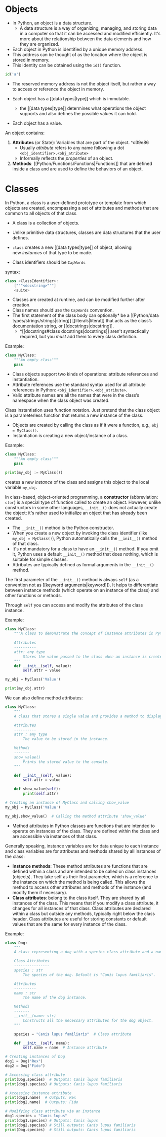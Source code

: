 # Objects

- In Python, an object is a data structure.
	- A data structure is a way of organizing, managing, and storing data in a computer so that it can be accessed and modified efficiently. It's more about the relationship between the data elements and how they are organized.
- Each object in Python is identified by a unique memory address.
- This address can be thought of as the location where the object is stored in memory.
- This identity can be obtained using the `id()` function.

```Python
id('a')
```

- The reserved memory address is not the object itself, but rather a way to access or reference the object in memory.

- Each object has a [[data types|type]] which is immutable.
	- the [[data types|type]] determines what operations the object supports and also defines the possible values it can hold.
- Each object has a value.

An object contains:
1. **Attributes** (or State): Variables that are part of the object. ^d39e86
	- Usually *attribute* refers to any name following a dot `<obj_identifier>.<obj_atribute>`
	- Informally reflects the *properties* of an object.
3. **Methods**: [[Python/Functions/Functions|Functions]] that are defined inside a class and are used to define the behaviors of an object.

# Classes

In Python, a class is a user-defined prototype or template from which objects are created, encompassing a set of attributes and methods that are common to all objects of that class.
- A class is a collection of objects. 
- Unlike primitive data structures, classes are data structures that the user defines.
- `class` creates a new [[data types|type]] of object, allowing new _instances_ of that type to be made.

- Class identifiers should be `CapWords`

syntax:
```Python
class <ClassIdentifier>:
	["""<docstring>"""]
	<suite>
```

- Classes are created at runtime, and can be modified further after creation.
- Class names should use the `CapWords` convention.
- The first statement of the class body can optionally* be a [[Python/data types/strings/strings|string]] [[literals|literal]] that acts as the class’s documentation string, or [[docstrings|docstring]].
	- \*[[docstrings#class docstrings|docstrings]] aren't syntactically required, but you *must* add them to every class definition.

Example:
```Python
class MyClass:
	"""An empty class"""
	pass
```

- Class objects support two kinds of operations: attribute references and instantiation.
- Attribute references use the standard syntax used for all attribute references in Python: `<obj_identifier>.<obj_atribute>`.
- Valid attribute names are all the names that were in the class’s namespace when the class object was created. 

Class instantiation uses function notation. Just pretend that the class object is a parameterless function that returns a new instance of the class.

- Objects are created by calling the class as if it were a function, e.g., `obj = MyClass()`.
- Instantiation is creating a new object/instance of a class.

Example:
```Python
class MyClass:
	"""An empty class"""
	pass

print(my_obj := MyClass())
```
creates a new _instance_ of the class and assigns this object to the local variable `my_obj`.

In class-based, object-oriented programming, a **constructor** (abbreviation: `ctor`) is a special type of function called to create an object. However, unlike constructors in some other languages, `__init__()` does not actually create the object; it's rather used to initialize an object that has already been created.

- The `__init__()` method is the Python constructor.
- When you create a new object by invoking the class identifier (like `my_obj = MyClass()`), Python automatically calls the `__init__()` method of that class.
- It's not mandatory for a class to have an `__init__()` method. If you omit it, Python uses a default `__init__()` method that does nothing, which is suitable for simple classes.
- Attributes are typically defined as formal arguments in the `__init__()` method.

The first parameter of the `__init__()` method is always `self` (as a convention not as [[keyword arguments|keyword]]). It helps to differentiate between instance methods (which operate on an instance of the class) and other functions or methods.

Through `self` you can access and modify the attributes of the class instance.

Example:
```Python
class MyClass:
    """A class to demonstrate the concept of instance attributes in Python.
    
    Attributes
    ----------
    attr: any type
		Stores the value passed to the class when an instance is created.
    """
    def __init__(self, value):
        self.attr = value

my_obj = MyClass('Value')

print(my_obj.attr)
```

We can also define method attributes:
```Python
class MyClass:
    """
    A class that stores a single value and provides a method to display it.

    Attributes
    ----------
    attr : any type
        The value to be stored in the instance.

    Methods
    -------
    show_value()
        Prints the stored value to the console.
    """

    def __init__(self, value):
        self.attr = value

    def show_value(self):
        print(self.attr)

# Creating an instance of MyClass and calling show_value
my_obj = MyClass('Value')

my_obj.show_value()  # Calling the method attribute 'show_value'
```

- Method attributes in Python classes are functions that are intended to operate on instances of the class. They are defined within the class and are accessible via instances of that class.

Generally speaking, instance variables are for data unique to each instance and class variables are for attributes and methods shared by all instances of the class:
- **Instance methods**: These method attributes are functions that are defined within a class and are intended to be called on class instances (objects). They take self as their first parameter, which is a reference to the instance on which the method is being called. This allows the method to access other attributes and methods of the instance (and modify them if necessary).
- **Class attributes**: belong to the class itself. They are shared by all instances of the class. This means that if you modify a class attribute, it changes for all instances of that class. Class attributes are declared within a class but outside any methods, typically right below the class header. Class attributes are useful for storing constants or default values that are the same for every instance of the class.

Example:

```Python
class Dog:
    """
    A class representing a dog with a species class attribute and a name instance attribute.

    Class Attributes
    ----------------
    species : str
        The species of the dog. Default is "Canis lupus familiaris".

    Attributes
    ----------
    name : str
        The name of the dog instance.

    Methods
    -------
    __init__(name: str)
        Constructs all the necessary attributes for the dog object.
    """

    species = "Canis lupus familiaris"  # Class attribute

    def __init__(self, name):
        self.name = name  # Instance attribute

# Creating instances of Dog
dog1 = Dog("Rex")
dog2 = Dog("Fido")

# Accessing class attribute
print(Dog.species)  # Outputs: Canis lupus familiaris
print(dog1.species) # Outputs: Canis lupus familiaris

# Accessing instance attribute
print(dog1.name)  # Outputs: Rex
print(dog2.name)  # Outputs: Fido

# Modifying class attribute via an instance
dog1.species = "Canis lupus"
print(dog1.species) # Outputs: Canis lupus
print(dog2.species) # Still outputs: Canis lupus familiaris
print(Dog.species)  # Still outputs: Canis lupus familiaris

```

